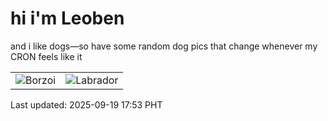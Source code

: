 # hi i'm Leoben

and i like dogs—so have some random dog pics that change whenever my CRON feels like it

|  |  |
|--------|----------|
| ![Borzoi](https://random-dog-vercel.vercel.app/api/random-borzoi?v=1758275617) | ![Labrador](https://random-dog-vercel.vercel.app/api/random-labrador?v=1758275617) |

Last updated: 2025-09-19 17:53 PHT

